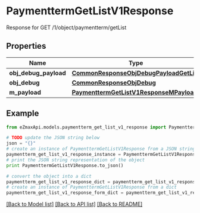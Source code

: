 # PaymenttermGetListV1Response

Response for GET /1/object/paymentterm/getList

## Properties

Name | Type | Description | Notes
------------ | ------------- | ------------- | -------------
**obj_debug_payload** | [**CommonResponseObjDebugPayloadGetList**](CommonResponseObjDebugPayloadGetList.md) |  | 
**obj_debug** | [**CommonResponseObjDebug**](CommonResponseObjDebug.md) |  | [optional] 
**m_payload** | [**PaymenttermGetListV1ResponseMPayload**](PaymenttermGetListV1ResponseMPayload.md) |  | 

## Example

```python
from eZmaxApi.models.paymentterm_get_list_v1_response import PaymenttermGetListV1Response

# TODO update the JSON string below
json = "{}"
# create an instance of PaymenttermGetListV1Response from a JSON string
paymentterm_get_list_v1_response_instance = PaymenttermGetListV1Response.from_json(json)
# print the JSON string representation of the object
print PaymenttermGetListV1Response.to_json()

# convert the object into a dict
paymentterm_get_list_v1_response_dict = paymentterm_get_list_v1_response_instance.to_dict()
# create an instance of PaymenttermGetListV1Response from a dict
paymentterm_get_list_v1_response_form_dict = paymentterm_get_list_v1_response.from_dict(paymentterm_get_list_v1_response_dict)
```
[[Back to Model list]](../README.md#documentation-for-models) [[Back to API list]](../README.md#documentation-for-api-endpoints) [[Back to README]](../README.md)


